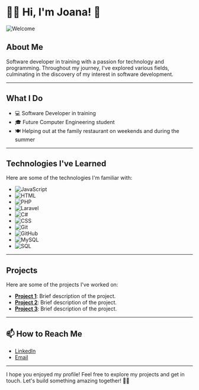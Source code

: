 # 👩‍💻 Hi, I'm Joana! 👋

![Welcome](https://media.giphy.com/media/hvRJCLFzcasrR4ia7z/giphy.gif)

## About Me

Software developer in training with a passion for technology and programming. Throughout my journey, I've explored various fields, culminating in the discovery of my interest in software development.

---

## What I Do

- 💻 Software Developer in training
- 🎓 Future Computer Engineering student
- 🍽️ Helping out at the family restaurant on weekends and during the summer

---

## Technologies I've Learned

Here are some of the technologies I'm familiar with:

- ![JavaScript](https://img.shields.io/badge/-JavaScript-yellow) 
- ![HTML](https://img.shields.io/badge/-HTML-orange) 
- ![PHP](https://img.shields.io/badge/-PHP-blue) 
- ![Laravel](https://img.shields.io/badge/-Laravel-red) 
- ![C#](https://img.shields.io/badge/-C%23-purple) 
- ![CSS](https://img.shields.io/badge/-CSS-blueviolet) 
- ![Git](https://img.shields.io/badge/-Git-lightgrey) 
- ![GitHub](https://img.shields.io/badge/-GitHub-brightgreen) 
- ![MySQL](https://img.shields.io/badge/-MySQL-blue) 
- ![SQL](https://img.shields.io/badge/-SQL-lightgrey) 

---

## Projects

Here are some of the projects I've worked on:

- **[Project 1](https://github.com/joana/projeto1)**: Brief description of the project.
- **[Project 2](https://github.com/joana/projeto2)**: Brief description of the project.
- **[Project 3](https://github.com/joana/projeto3)**: Brief description of the project.

---

## 📫 How to Reach Me

- [LinkedIn](www.linkedin.com/in/joana-cardoso-52975929a)  
- [Email](mailto:j.pires.cardoso1999@gmail.com)

---

I hope you enjoyed my profile! Feel free to explore my projects and get in touch. Let's build something amazing together! 🚀✨
